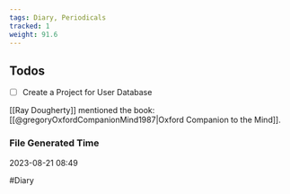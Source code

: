 ```yaml
---
tags: Diary, Periodicals
tracked: 1
weight: 91.6
---
```


## Todos
- [ ] Create a Project for User Database

[[Ray Dougherty]] mentioned the book: [[@gregoryOxfordCompanionMind1987|Oxford Companion to the Mind]].
### File Generated Time
2023-08-21 08:49

#Diary 